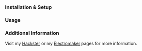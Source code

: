 ### Installation & Setup

### Usage

### Additional Information

Visit my [Hackster](https://www.hackster.io/314reactor/) 
or my [Electromaker](https://www.electromaker.io/project/view/) pages for more information.